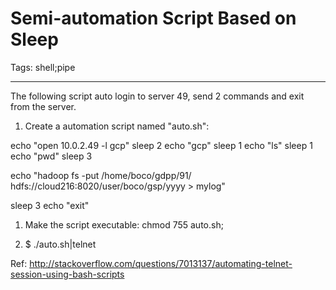 # Semi-automation Script Based on Sleep
Tags: shell;pipe

------

The following script auto login to server 49, send 2 commands and exit from the server.

 

1. Create a automation script named "auto.sh":

 

 echo "open 10.0.2.49 -l gcp" 
 sleep 2 
 echo "gcp" 
 sleep 1 
 echo "ls" 
 sleep 1 
 echo "pwd" 
 sleep 3

 echo "hadoop fs -put /home/boco/gdpp/91/ hdfs://cloud216:8020/user/boco/gsp/yyyy > mylog"

 sleep 3 
 echo "exit" 

 

1. Make the script executable: chmod 755 auto.sh;

 

1. $ ./auto.sh|telnet

 

Ref: http://stackoverflow.com/questions/7013137/automating-telnet-session-using-bash-scripts